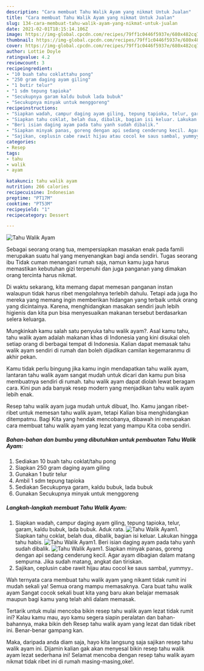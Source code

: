```yaml
---
description: "Cara membuat Tahu Walik Ayam yang nikmat Untuk Jualan"
title: "Cara membuat Tahu Walik Ayam yang nikmat Untuk Jualan"
slug: 134-cara-membuat-tahu-walik-ayam-yang-nikmat-untuk-jualan
date: 2021-02-01T18:15:14.106Z
image: https://img-global.cpcdn.com/recipes/79ff1c0446f5937e/680x482cq70/tahu-walik-ayam-foto-resep-utama.jpg
thumbnail: https://img-global.cpcdn.com/recipes/79ff1c0446f5937e/680x482cq70/tahu-walik-ayam-foto-resep-utama.jpg
cover: https://img-global.cpcdn.com/recipes/79ff1c0446f5937e/680x482cq70/tahu-walik-ayam-foto-resep-utama.jpg
author: Lottie Doyle
ratingvalue: 4.2
reviewcount: 3
recipeingredient:
- "10 buah tahu coklattahu pong"
- "250 gram daging ayam giling"
- "1 butir telur"
- "1 sdm tepung tapioka"
- "Secukupnya garam kaldu bubuk lada bubuk"
- "Secukupnya minyak untuk menggoreng"
recipeinstructions:
- "Siapkan wadah, campur daging ayam giling, tepung tapioka, telur, garam, kaldu bubuk, lada bubuk. Aduk rata."
- "Siapkan tahu coklat, belah dua, dibalik, bagian isi keluar. Lakukan hingga tahu habis."
- "Beri isian daging ayam pada tahu yanh sudah dibalik."
- "Siapkan minyak panas, goreng dengan api sedang cenderung kecil. Agar ayam dibagian dalam matang sempurna. Jika sudah matang, angkat dan tiriskan."
- "Sajikan, ceplusin cabe rawit hijau atau cocol ke saus sambal, yummyy.."
categories:
- Resep
tags:
- tahu
- walik
- ayam

katakunci: tahu walik ayam 
nutrition: 266 calories
recipecuisine: Indonesian
preptime: "PT17M"
cooktime: "PT53M"
recipeyield: "1"
recipecategory: Dessert

---
```



![Tahu Walik Ayam](https://img-global.cpcdn.com/recipes/79ff1c0446f5937e/680x482cq70/tahu-walik-ayam-foto-resep-utama.jpg)

Sebagai seorang orang tua, mempersiapkan masakan enak pada famili merupakan suatu hal yang menyenangkan bagi anda sendiri. Tugas seorang ibu Tidak cuman menangani rumah saja, namun kamu juga harus memastikan kebutuhan gizi terpenuhi dan juga panganan yang dimakan orang tercinta harus nikmat.

Di waktu  sekarang, kita memang dapat memesan panganan instan walaupun tidak harus ribet mengolahnya terlebih dahulu. Tetapi ada juga lho mereka yang memang ingin memberikan hidangan yang terbaik untuk orang yang dicintainya. Karena, menghidangkan masakan sendiri jauh lebih higienis dan kita pun bisa menyesuaikan makanan tersebut berdasarkan selera keluarga. 



Mungkinkah kamu salah satu penyuka tahu walik ayam?. Asal kamu tahu, tahu walik ayam adalah makanan khas di Indonesia yang kini disukai oleh setiap orang di berbagai tempat di Indonesia. Kalian dapat memasak tahu walik ayam sendiri di rumah dan boleh dijadikan camilan kegemaranmu di akhir pekan.

Kamu tidak perlu bingung jika kamu ingin mendapatkan tahu walik ayam, lantaran tahu walik ayam sangat mudah untuk dicari dan kamu pun bisa membuatnya sendiri di rumah. tahu walik ayam dapat diolah lewat beragam cara. Kini pun ada banyak resep modern yang menjadikan tahu walik ayam lebih enak.

Resep tahu walik ayam juga mudah untuk dibuat, lho. Kamu jangan ribet-ribet untuk memesan tahu walik ayam, tetapi Kalian bisa menghidangkan ditempatmu. Bagi Kita yang hendak mencobanya, dibawah ini merupakan cara membuat tahu walik ayam yang lezat yang mampu Kita coba sendiri.

<!--inarticleads1-->

##### Bahan-bahan dan bumbu yang dibutuhkan untuk pembuatan Tahu Walik Ayam:

1. Sediakan 10 buah tahu coklat/tahu pong
1. Siapkan 250 gram daging ayam giling
1. Gunakan 1 butir telur
1. Ambil 1 sdm tepung tapioka
1. Sediakan Secukupnya garam, kaldu bubuk, lada bubuk
1. Gunakan Secukupnya minyak untuk menggoreng




<!--inarticleads2-->

##### Langkah-langkah membuat Tahu Walik Ayam:

1. Siapkan wadah, campur daging ayam giling, tepung tapioka, telur, garam, kaldu bubuk, lada bubuk. Aduk rata.
<img src="https://img-global.cpcdn.com/steps/344804393c9e1443/160x128cq70/tahu-walik-ayam-langkah-memasak-1-foto.jpg" alt="Tahu Walik Ayam">1. Siapkan tahu coklat, belah dua, dibalik, bagian isi keluar. Lakukan hingga tahu habis.
<img src="https://img-global.cpcdn.com/steps/fb0c92a8a286b6b4/160x128cq70/tahu-walik-ayam-langkah-memasak-2-foto.jpg" alt="Tahu Walik Ayam">1. Beri isian daging ayam pada tahu yanh sudah dibalik.
<img src="https://img-global.cpcdn.com/steps/3222e78b0f10f4d0/160x128cq70/tahu-walik-ayam-langkah-memasak-3-foto.jpg" alt="Tahu Walik Ayam">1. Siapkan minyak panas, goreng dengan api sedang cenderung kecil. Agar ayam dibagian dalam matang sempurna. Jika sudah matang, angkat dan tiriskan.
1. Sajikan, ceplusin cabe rawit hijau atau cocol ke saus sambal, yummyy..




Wah ternyata cara membuat tahu walik ayam yang nikamt tidak rumit ini mudah sekali ya! Semua orang mampu memasaknya. Cara buat tahu walik ayam Sangat cocok sekali buat kita yang baru akan belajar memasak maupun bagi kamu yang telah ahli dalam memasak.

Tertarik untuk mulai mencoba bikin resep tahu walik ayam lezat tidak rumit ini? Kalau kamu mau, ayo kamu segera siapin peralatan dan bahan-bahannya, maka bikin deh Resep tahu walik ayam yang lezat dan tidak ribet ini. Benar-benar gampang kan. 

Maka, daripada anda diam saja, hayo kita langsung saja sajikan resep tahu walik ayam ini. Dijamin kalian gak akan menyesal bikin resep tahu walik ayam lezat sederhana ini! Selamat mencoba dengan resep tahu walik ayam nikmat tidak ribet ini di rumah masing-masing,oke!.

